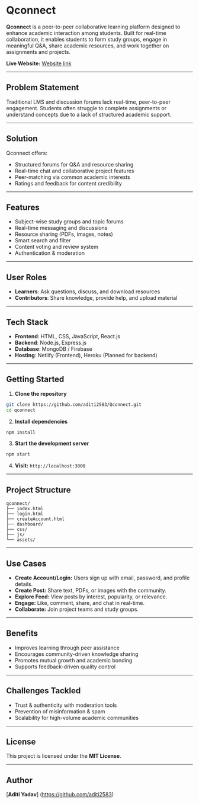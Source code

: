# Qconnect

**Qconnect** is a peer-to-peer collaborative learning platform designed to enhance academic interaction among students. Built for real-time collaboration, it enables students to form study groups, engage in meaningful Q&A, share academic resources, and work together on assignments and projects.

**Live Website:** [Website link](https://qconnect-seven.vercel.app/)

---

## Problem Statement

Traditional LMS and discussion forums lack real-time, peer-to-peer engagement. Students often struggle to complete assignments or understand concepts due to a lack of structured academic support.

---

## Solution

Qconnect offers:
- Structured forums for Q&A and resource sharing
- Real-time chat and collaborative project features
- Peer-matching via common academic interests
- Ratings and feedback for content credibility

---

## Features

- Subject-wise study groups and topic forums
- Real-time messaging and discussions
- Resource sharing (PDFs, images, notes)
- Smart search and filter
- Content voting and review system
- Authentication & moderation

---

## User Roles

- **Learners**: Ask questions, discuss, and download resources
- **Contributors**: Share knowledge, provide help, and upload material

---

## Tech Stack

- **Frontend**: HTML, CSS, JavaScript, React.js
- **Backend**: Node.js, Express.js
- **Database**: MongoDB / Firebase
- **Hosting**: Netlify (Frontend), Heroku (Planned for backend)

---

## Getting Started

1. **Clone the repository**

```bash
git clone https://github.com/aditi2583/Qconnect.git
cd qconnect
```

2. **Install dependencies**

```bash
npm install
```

3. **Start the development server**

```bash
npm start
```

4. **Visit:** `http://localhost:3000`

---

## Project Structure

```
qconnect/
├── index.html
├── login.html
├── createAccount.html
├── dashboard/
├── css/
├── js/
└── assets/
```

---

## Use Cases

- **Create Account/Login:** Users sign up with email, password, and profile details.
- **Create Post:** Share text, PDFs, or images with the community.
- **Explore Feed:** View posts by interest, popularity, or relevance.
- **Engage:** Like, comment, share, and chat in real-time.
- **Collaborate:** Join project teams and study groups.

---

## Benefits

- Improves learning through peer assistance
- Encourages community-driven knowledge sharing
- Promotes mutual growth and academic bonding
- Supports feedback-driven quality control

---

## Challenges Tackled

- Trust & authenticity with moderation tools
- Prevention of misinformation & spam
- Scalability for high-volume academic communities

---

## License

This project is licensed under the **MIT License**.

---

## Author

[**Aditi Yadav**]
(https://github.com/aditi2583)
